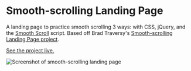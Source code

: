 # Smooth-scrolling Landing Page

A landing page to practice smooth scrolling 3 ways: with CSS, jQuery, and the [Smooth Scroll](https://github.com/cferdinandi/smooth-scroll) script. Based off Brad Traversy's [Smooth-scrolling Landing Page project](https://www.youtube.com/watch?v=y9nlfqT4s9s).

[See the project live.](https://gk-hynes.github.io/smooth-scrolling-landing-page/)

![Screenshot of smooth-scrolling landing page](https://res.cloudinary.com/gerhynes/image/upload/q_auto/v1553636103/Screenshot_2019-03-26_Smooth_Scrolling_Landing_Page_pddbdv.png)
